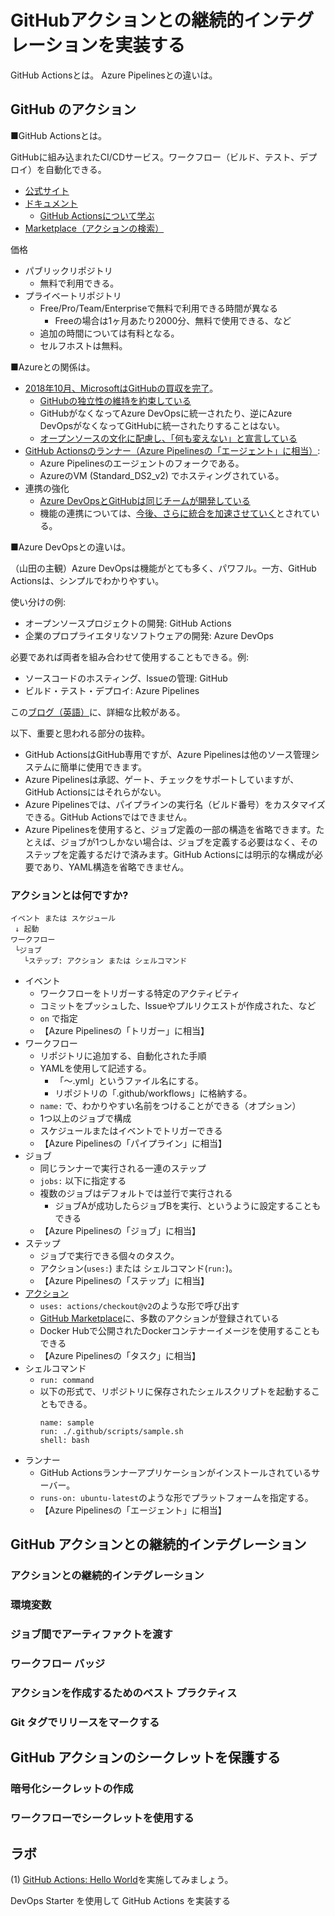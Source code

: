 # GitHubアクションとの継続的インテグレーションを実装する

GitHub Actionsとは。
Azure Pipelinesとの違いは。

## GitHub のアクション

■GitHub Actionsとは。

GitHubに組み込まれたCI/CDサービス。ワークフロー（ビルド、テスト、デプロイ）を自動化できる。

- [公式サイト](https://github.co.jp/features/actions)
- [ドキュメント](https://docs.github.com/ja/actions)
  - [GitHub Actionsについて学ぶ](https://docs.github.com/ja/actions/learn-github-actions)
- [Marketplace（アクションの検索）](https://github.com/marketplace?type=actions)

価格
- パブリックリポジトリ
  - 無料で利用できる。
- プライベートリポジトリ
  - Free/Pro/Team/Enterpriseで無料で利用できる時間が異なる
    - Freeの場合は1ヶ月あたり2000分、無料で使用できる、など
  - 追加の時間については有料となる。
  - セルフホストは無料。


■Azureとの関係は。

- [2018年10月、MicrosoftはGitHubの買収を完了](https://www.google.com/search?q=microsoft+github+%E8%B2%B7%E5%8F%8E)。
  - [GitHubの独立性の維持を約束している](https://www.sbbit.jp/article/cont1/35103)
  - GitHubがなくなってAzure DevOpsに統一されたり、逆にAzure DevOpsがなくなってGitHubに統一されたりすることはない。
  - [オープンソースの文化に配慮し、「何も変えない」と宣言している](https://www.itmedia.co.jp/pcuser/articles/1807/01/news011.html)
- [GitHub Actionsのランナー（Azure Pipelinesの「エージェント」に相当）](https://docs.github.com/en/actions/using-github-hosted-runners/about-github-hosted-runners#about-virtual-environments):
  - Azure Pipelinesのエージェントのフォークである。
  - AzureのVM (Standard_DS2_v2) でホスティングされている。
- 連携の強化
  - [Azure DevOpsとGitHubは同じチームが開発している](https://codezine.jp/article/detail/12089)
  - 機能の連携については、[今後、さらに統合を加速させていく](https://codezine.jp/article/detail/12089)とされている。

■Azure DevOpsとの違いは。

（山田の主観）Azure DevOpsは機能がとても多く、パワフル。一方、GitHub Actionsは、シンプルでわかりやすい。

使い分けの例:

- オープンソースプロジェクトの開発: GitHub Actions
- 企業のプロプライエタリなソフトウェアの開発: Azure DevOps

必要であれば両者を組み合わせて使用することもできる。例:

- ソースコードのホスティング、Issueの管理: GitHub
- ビルド・テスト・デプロイ: Azure Pipelines

この[ブログ（英語）](https://medium.com/objectsharp/azure-pipelines-vs-github-actions-key-differences-45390ab132ee)に、詳細な比較がある。

以下、重要と思われる部分の抜粋。

- GitHub ActionsはGitHub専用ですが、Azure Pipelinesは他のソース管理システムに簡単に使用できます。
- Azure Pipelinesは承認、ゲート、チェックをサポートしていますが、GitHub Actionsにはそれらがない。
- Azure Pipelinesでは、パイプラインの実行名（ビルド番号）をカスタマイズできる。GitHub Actionsではできません。
- Azure Pipelinesを使用すると、ジョブ定義の一部の構造を省略できます。たとえば、ジョブが1つしかない場合は、ジョブを定義する必要はなく、そのステップを定義するだけで済みます。GitHub Actionsには明示的な構成が必要であり、YAML構造を省略できません。 

### アクションとは何ですか?



```
イベント または スケジュール
 ↓ 起動
ワークフロー
 └ジョブ
   └ステップ: アクション または シェルコマンド     
```


- イベント
  - ワークフローをトリガーする特定のアクティビティ
  - コミットをプッシュした、Issueやプルリクエストが作成された、など
  - `on` で指定
  - 【Azure Pipelinesの「トリガー」に相当】
- ワークフロー
  - リポジトリに追加する、自動化された手順
  - YAMLを使用して記述する。
    - 「～.yml」というファイル名にする。
    - リポジトリの「.github/workflows」に格納する。
  - `name:` で、わかりやすい名前をつけることができる（オプション）
  - 1つ以上のジョブで構成
  - スケジュールまたはイベントでトリガーできる
  - 【Azure Pipelinesの「パイプライン」に相当】
- ジョブ
  - 同じランナーで実行される一連のステップ
  - `jobs:` 以下に指定する
  - 複数のジョブはデフォルトでは並行で実行される
    - ジョブAが成功したらジョブBを実行、というように設定することもできる
  - 【Azure Pipelinesの「ジョブ」に相当】
- ステップ
  - ジョブで実行できる個々のタスク。
  - アクション(`uses:`) または シェルコマンド(`run:`)。
  - 【Azure Pipelinesの「ステップ」に相当】
- [アクション](https://docs.github.com/ja/actions/learn-github-actions/finding-and-customizing-actions)
  - `uses: actions/checkout@v2`のような形で呼び出す
  - [GitHub Marketplace](https://github.com/marketplace?type=actions)に、多数のアクションが登録されている
  - Docker Hubで公開されたDockerコンテナーイメージを使用することもできる
  - 【Azure Pipelinesの「タスク」に相当】
- シェルコマンド
  - `run: command`
  - 以下の形式で、リポジトリに保存されたシェルスクリプトを起動することもできる。
    ```
    name: sample
    run: ./.github/scripts/sample.sh
    shell: bash
    ```
- ランナー
  - GitHub Actionsランナーアプリケーションがインストールされているサーバー。
  - `runs-on: ubuntu-latest`のような形でプラットフォームを指定する。
  - 【Azure Pipelinesの「エージェント」に相当】

## GitHub アクションとの継続的インテグレーション

### アクションとの継続的インテグレーション

### 環境変数

### ジョブ間でアーティファクトを渡す

### ワークフロー バッジ

### アクションを作成するためのベスト プラクティス

### Git タグでリリースをマークする

## GitHub アクションのシークレットを保護する

### 暗号化シークレットの作成

### ワークフローでシークレットを使用する

## ラボ

(1) [GitHub Actions: Hello World](https://lab.github.com/githubtraining/github-actions:-hello-world)を実施してみましょう。

DevOps Starter を使用して GitHub Actions を実装する